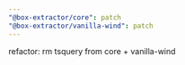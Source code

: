 ```yaml
---
"@box-extractor/core": patch
"@box-extractor/vanilla-wind": patch
---
```


refactor: rm tsquery from core + vanilla-wind
